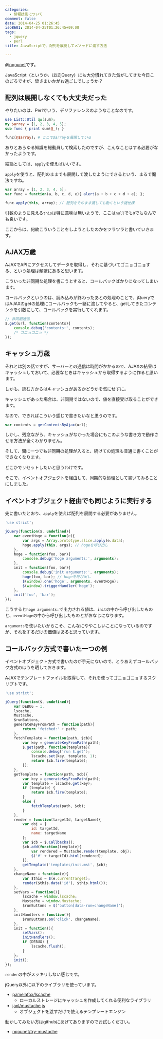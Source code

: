 ```yaml
---
categories:
  - 情報技術について
comment: false
date: 2014-04-25 01:26:45
iso8601: 2014-04-25T01:26:45+09:00
tags:
  - jquery
  - perl
title: JavaScriptで、配列を展開してメソッドに渡す方法

---
```


<p><a href="https://twitter.com/nqounet">@nqounet</a>です。</p>

<p>JavaScript（というか、ほぼjQuery）にも大分慣れてきた気がしてきた今日このごろですが、皆さまいかがお過ごしでしょうか？</p>



<h2>配列は展開しなくても大丈夫だった</h2>

<p>やりたいのは、Perlでいう、デリファレンスのようなことなのです。</p>

```perl
use List::Util qw(sum);
my $array = [1, 2, 3, 4, 5];
sub func { print sum(@_); }

func(@$array); # ここで$arrayを展開している
```

<p>ありとあらゆる知識を総動員して検索したのですが、こんなことはする必要がなかったようです。</p>

<p>結論としては、<code>apply</code>を使えばいいです。</p>

<p><code>apply</code>を使うと、配列のままでも展開して渡したようにできるという、まるで魔法ですね。</p>

```js
var array = [1, 2, 3, 4, 5];
var func = function(a, b, c, d, e){ alert(a + b + c + d + e); };

func.apply(this, array); // 配列をそのまま渡しても動くという謎仕様
```

<p>引数のように見える<code>this</code>は特に意味は無いようで、ここは<code>null</code>でも<code>0</code>でもなんでも良いです。</p>

<p>ここからは、何故こういうことをしようとしたのかをツラツラと書いていきます。</p>

<h2>AJAX万歳</h2>

<p>AJAXでAPIにアクセスしてデータを取得し、それに基づいてゴニョゴニョする、という処理は頻繁にあると思います。</p>

<p>こういった非同期な処理を書こうとすると、コールバックばかりになってしまいます。</p>

<p>コールバックというのは、読み込みが終わったあとの処理のことで、jQueryではAJAXのgetの処理にコールバックも一緒に渡してやると、getしてきたコンテンツを引数にして、コールバックを実行してくれます。</p>

```js
// 非同期通信
$.get(url, function(contents){
    console.debug('contents:', contents);
    /* ゴニョゴニョ */
});
```

<h2>キャッシュ万歳</h2>

<p>それとは別の話ですが、サーバーとの通信は時間がかかるので、AJAXの結果はキャッシュしておいて、必要なときはキャッシュから取得するように作ると思います。</p>

<p>しかも、読む方からはキャッシュがあるかどうかを気にせずに。</p>

<p>キャッシュがあった場合は、非同期ではないので、値を直接受け取ることができます。</p>

<p>なので、できればこういう感じで書きたいなと思うのです。</p>

```js
var contents = getContentsByAjax(url);
```

<p>しかし、残念ながら、キャッシュがなかった場合にもこのような書き方で動作させる方法が全くわかりません。</p>

<p>そして、間に一つでも非同期の処理が入ると、続けての処理も普通に書くことができなくなります。</p>

<p>どこかでリセットしたいと思うわけです。</p>

<p>そこで、イベントオブジェクトを経由して、同期的な処理として書いてみることにしました。</p>

<h2>イベントオブジェクト経由でも同じように実行する</h2>

<p>先に書いたとおり、<code>apply</code>を使えば配列を展開する必要がありません。</p>

```js
'use strict';

jQuery(function($, undefined){
    var eventHoge = function(e){
        var args = Array.prototype.slice.apply(e.data);
        hoge.apply(this, args); // hogeを呼び出し
    },
    hoge = function(foo, bar){
        console.debug('hoge arguments:', arguments);
    },
    init = function(foo, bar){
        console.debug('init arguments:', arguments);
        hoge(foo, bar); // hogeを呼び出し
        $(window).one('hoge', arguments, eventHoge);
        $(window).triggerHandler('hoge');
    };
    init('foo', 'bar');
});
```

<p>こうすると<code>hoge arguments:</code>で出力される値は、<code>init</code>の中から呼び出したものと、<code>eventHoge</code>の中から呼び出したものとがおなじになります。</p>

<p><code>arguments</code>を使いたいからこそ、こんなにややこしいことになっているのですが、それをするだけの価値はあると思っています。</p>

<h2>コールバック方式で書いた一つの例</h2>

<p>イベントオブジェクト方式で書いたのが手元にないので、とりあえずコールバック方式のほうを晒しておきます。</p>

<p>AJAXでテンプレートファイルを取得して、それを使ってゴニョゴニョするスクリプトです。</p>

```js
'use strict';

jQuery(function($, undefined){
    var DEBUG = 1,
    lscache,
    Mustache,
    $runButtons,
    generateKeyFromPath = function(path){
        return 'fetched:' + path;
    },
    fetchTemplate = function(path, $cb){
        var key = generateKeyFromPath(path);
        $.get(path, function(template){
            console.debug('run $.get');
            lscache.set(key, template, 1);
            return $cb.fire(template);
        });
    },
    getTemplate = function(path, $cb){
        var key = generateKeyFromPath(path);
        var template = lscache.get(key);
        if (template) {
            return $cb.fire(template);
        }
        else {
            fetchTemplate(path, $cb);
        }
    },
    render = function(targetId, targetName){
        var obj = {
            id: targetId,
            name: targetName
        };
        var $cb = $.Callbacks();
        $cb.add(function(template){
            var rendered = Mustache.render(template, obj);
            $('#' + targetId).html(rendered);
        });
        getTemplate('templates/init.mst', $cb);
    },
    changeName = function(e){
        var $this = $(e.currentTarget);
        render($this.data('id'), $this.html());
    },
    setVars = function(){
        lscache = window.lscache;
        Mustache = window.Mustache;
        $runButtons = $('button[data-run=changeName]');
    },
    initHandlers = function(){
        $runButtons.on('click', changeName);
    },
    init = function(){
        setVars();
        initHandlers();
        if (DEBUG) {
            lscache.flush();
        }
    };
    init();
});
```

<p><code>render</code>の中がスッキリしない感じです。</p>

<p>jQuery以外に以下のライブラリを使っています。</p>

<ul>
<li><a href="https://github.com/pamelafox/lscache">pamelafox/lscache</a>

<ul>
<li>ローカルストレージにキャッシュを作成してくれる便利なライブラリ</li>
</ul></li>
<li><a href="https://github.com/janl/mustache.js">janl/mustache.js</a>

<ul>
<li>オブジェクトを渡すだけで使えるテンプレートエンジン</li>
</ul></li>
</ul>

<p>動かしてみたい方はgithubにあげてありますのでお試しください。</p>

<ul>
<li><a href="https://github.com/nqounet/try-mustache">nqounet/try-mustache</a></li>
</ul>
    	